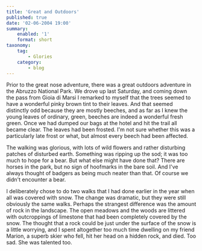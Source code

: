 ```yaml
---
title: 'Great and Outdoors'
published: true
date: '02-06-2004 19:00'
summary:
    enabled: '1'
    format: short
taxonomy:
    tag:
        - Glories
    category:
        - blog
---
```


Prior to the great nose adventure, there was a great outdoors adventure in the Abruzzo National Park. We drove up last Saturday, and coming down the pass from Gioia di Marsi I remarked to myself that the trees seemed to have a wonderful pinky brown tint to their leaves. And that seemed distinctly odd because they are mostly beeches, and as far as I knew the young leaves of ordinary, green, beeches are indeed a wonderful fresh green. Once we had dumped our bags at the hotel and hit the trail all became clear. The leaves had been frosted. I'm not sure whether this was a particularly late frost or what, but almost every beech had been affected.

The walking was glorious, with lots of wild flowers and rather disturbing patches of disturbed earth. Something was ripping up the sod; it was too much to hope for a bear. But what else might have done that? There are horses in the park, but no sign of hoofmarks in the bare soil. And I've always thought of badgers as being much neater than that. Of course we didn't encounter a bear.

I deliberately chose to do two walks that I had done earlier in the year when all was covered with snow. The change was dramatic, but they were still obviously the same walks. Perhaps the strangest difference was the amount of rock in the landscape. The open meadows and the woods are littered with outcroppings of limestone that had been completely covered by the snow. The thought that a rock could be just under the surface of the snow is a little worrying, and I spent altogether too much time dwelling on my friend Marion, a superb skier who fell, hit her head on a hidden rock, and died. Too sad. She was talented too.